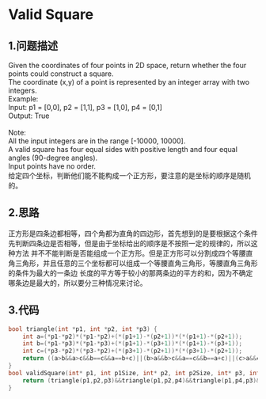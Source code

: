 Valid Square
===

1.问题描述
---

Given the coordinates of four points in 2D space, return whether the four points could construct a square.<br>
The coordinate (x,y) of a point is represented by an integer array with two integers.<br>
Example:<br>
Input: p1 = [0,0], p2 = [1,1], p3 = [1,0], p4 = [0,1]<br>
Output: True<br>
<br>
Note:<br> 
All the input integers are in the range [-10000, 10000].<br>
A valid square has four equal sides with positive length and four equal angles (90-degree angles).<br>
Input points have no order.<br>
给定四个坐标，判断他们能不能构成一个正方形，要注意的是坐标的顺序是随机的。

2.思路
---

正方形是四条边都相等，四个角都为直角的四边形，首先想到的是要根据这个条件先判断四条边是否相等，但是由于坐标给出的顺序是不按照一定的规律的，所以这种方法
并不不能判断是否能组成一个正方形。但是正方形可以分割成四个等腰直角三角形，并且任意的三个坐标都可以组成一个等腰直角三角形，等腰直角三角形的条件为最大的一条边
长度的平方等于较小的那两条边的平方的和，因为不确定哪条边是最大的，所以要分三种情况来讨论。

3.代码
---

```c
bool triangle(int *p1, int *p2, int *p3) {
    int a=(*p1-*p2)*(*p1-*p2)+(*(p1+1)-*(p2+1))*(*(p1+1)-*(p2+1));
    int b=(*p1-*p3)*(*p1-*p3)+(*(p1+1)-*(p3+1))*(*(p1+1)-*(p3+1));
    int c=(*p3-*p2)*(*p3-*p2)+(*(p3+1)-*(p2+1))*(*(p3+1)-*(p2+1));
    return ((a>b&&a>c&&b==c&&a==b+c)||(b>a&&b>c&&a==c&&b==a+c)||(c>a&&c>b&&a==b&&c==a+b));
}
bool validSquare(int* p1, int p1Size, int* p2, int p2Size, int* p3, int p3Size, int* p4, int p4Size) {
    return (triangle(p1,p2,p3)&&triangle(p1,p2,p4)&&triangle(p1,p4,p3)&&triangle(p4,p2,p3));
}
```
